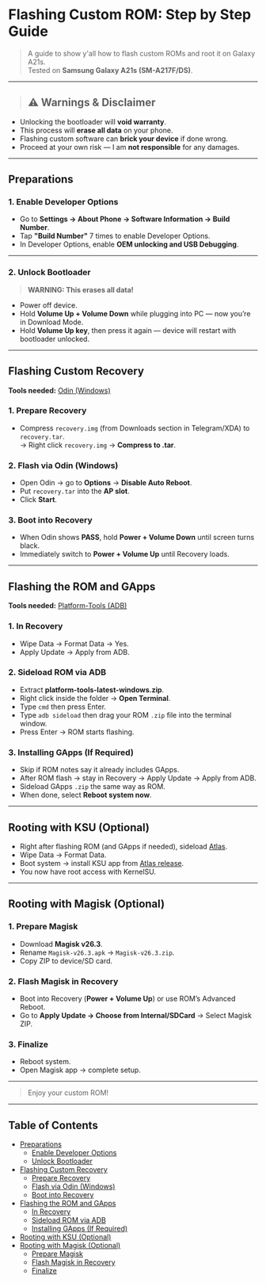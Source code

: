 # Flashing Custom ROM: Step by Step Guide

> A guide to show y'all how to flash custom ROMs and root it on Galaxy A21s.  
> Tested on **Samsung Galaxy A21s (SM-A217F/DS)**.  

---

> ## ⚠ Warnings & Disclaimer
- Unlocking the bootloader will **void warranty**.  
- This process will **erase all data** on your phone.  
- Flashing custom software can **brick your device** if done wrong.  
- Proceed at your own risk — I am **not responsible** for any damages.  

---

## Preparations

### 1. Enable Developer Options
- Go to **Settings → About Phone → Software Information → Build Number**.  
- Tap **"Build Number"** 7 times to enable Developer Options.  
- In Developer Options, enable **OEM unlocking and USB Debugging**.  

---

### 2. Unlock Bootloader
> **WARNING: This erases all data!**

- Power off device.  
- Hold **Volume Up + Volume Down** while plugging into PC — now you’re in Download Mode.  
- Hold **Volume Up key**, then press it again — device will restart with bootloader unlocked.  

---

## Flashing Custom Recovery  
**Tools needed:** [Odin (Windows)](https://odindownload.com/download/Odin3_v3.14.4.zip)  

### 1. Prepare Recovery
- Compress `recovery.img` (from Downloads section in Telegram/XDA) to `recovery.tar`.  
  → Right click `recovery.img` → **Compress to .tar**.  

### 2. Flash via Odin (Windows)
- Open Odin → go to **Options** → **Disable Auto Reboot**.  
- Put `recovery.tar` into the **AP slot**.  
- Click **Start**.  

### 3. Boot into Recovery
- When Odin shows **PASS**, hold **Power + Volume Down** until screen turns black.  
- Immediately switch to **Power + Volume Up** until Recovery loads.  

---

## Flashing the ROM and GApps  
**Tools needed:** [Platform-Tools (ADB)](https://dl.google.com/android/repository/platform-tools-latest-windows.zip)  

### 1. In Recovery
- Wipe Data → Format Data → Yes.  
- Apply Update → Apply from ADB.  

### 2. Sideload ROM via ADB
- Extract **platform-tools-latest-windows.zip**.  
- Right click inside the folder → **Open Terminal**.  
- Type `cmd` then press Enter.  
- Type `adb sideload` then drag your ROM `.zip` file into the terminal window.  
- Press Enter → ROM starts flashing.  

### 3. Installing GApps (If Required)  
- Skip if ROM notes say it already includes GApps.  
- After ROM flash → stay in Recovery → Apply Update → Apply from ADB.  
- Sideload GApps `.zip` the same way as ROM.  
- When done, select **Reboot system now**.  

---

## Rooting with KSU (Optional)
- Right after flashing ROM (and GApps if needed), sideload [Atlas](https://github.com/samsungexynos850/atlas/releases/tag/stable).  
- Wipe Data → Format Data.  
- Boot system → install KSU app from [Atlas release](https://github.com/samsungexynos850/atlas/releases/tag/stable).  
- You now have root access with KernelSU.  

---

## Rooting with Magisk (Optional)

### 1. Prepare Magisk
- Download **Magisk v26.3**.  
- Rename `Magisk-v26.3.apk` → `Magisk-v26.3.zip`.  
- Copy ZIP to device/SD card.  

### 2. Flash Magisk in Recovery
- Boot into Recovery (**Power + Volume Up**) or use ROM’s Advanced Reboot.  
- Go to **Apply Update → Choose from Internal/SDCard** → Select Magisk ZIP.  

### 3. Finalize
- Reboot system.  
- Open Magisk app → complete setup.  

---

> Enjoy your custom ROM!  

---

## Table of Contents
- [Preparations](#preparations)  
  - [Enable Developer Options](#1-enable-developer-options)  
  - [Unlock Bootloader](#2-unlock-bootloader)  
- [Flashing Custom Recovery](#flashing-custom-recovery)  
  - [Prepare Recovery](#1-prepare-recovery)  
  - [Flash via Odin (Windows)](#2-flash-via-odin-windows)  
  - [Boot into Recovery](#3-boot-into-recovery)  
- [Flashing the ROM and GApps](#flashing-the-rom-and-gapps)  
  - [In Recovery](#1-in-recovery)  
  - [Sideload ROM via ADB](#2-sideload-rom-via-adb)  
  - [Installing GApps (If Required)](#3-installing-gapps-if-required)  
- [Rooting with KSU (Optional)](#rooting-with-ksu-optional)  
- [Rooting with Magisk (Optional)](#rooting-with-magisk-optional)  
  - [Prepare Magisk](#1-prepare-magisk)  
  - [Flash Magisk in Recovery](#2-flash-magisk-in-recovery)  
  - [Finalize](#3-finalize)  
